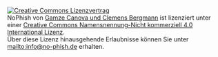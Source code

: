 <a rel="license" href="http://creativecommons.org/licenses/by-nc/4.0/deed.de"><img alt="Creative Commons Lizenzvertrag" style="border-width:0" src="http://i.creativecommons.org/l/by-nc/4.0/88x31.png" /></a><br /><span xmlns:dct="http://purl.org/dc/terms/" href="http://purl.org/dc/dcmitype/InteractiveResource" property="dct:title" rel="dct:type">NoPhish</span> von <a xmlns:cc="http://creativecommons.org/ns#" href="https://no-phish.de/" property="cc:attributionName" rel="cc:attributionURL">Gamze Canova und Clemens Bergmann</a> ist lizenziert unter einer <a rel="license" href="http://creativecommons.org/licenses/by-nc/4.0/deed.de">Creative Commons Namensnennung-Nicht kommerziell 4.0 International Lizenz</a>.<br />Über diese Lizenz hinausgehende Erlaubnisse können Sie unter <a xmlns:cc="http://creativecommons.org/ns#" href="mailto:info@no-phish.de" rel="cc:morePermissions">mailto:info@no-phish.de</a> erhalten.
